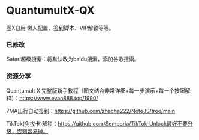 # QuantumultX-QX
圈X自用
懒人配置、签到脚本、VIP解锁等等。

### 已修改
Safari超级搜索：将默认改为baidu搜索，添加谷歌搜索。

### 资源分享
Quantumult X 完整版新手教程（图文结合非常详细+每一步演示+每一个按钮解释）：https://www.evan888.top/1990/

7MA出行自动签到：https://github.com/zhacha222/NoteJS/tree/main

TikTok(免拔卡)解锁：https://github.com/Semporia/TikTok-Unlock最好不要升级，否则容易掉。

